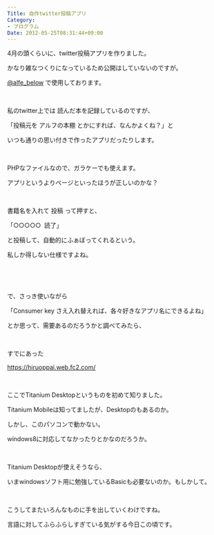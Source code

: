 ```yaml
---
Title: 自作twitter投稿アプリ
Category:
- プログラム
Date: 2012-05-25T08:31:44+09:00
---
```



4月の頭くらいに、twitter投稿アプリを作りました。

かなり雑なつくりになっているため公開はしていないのですが。

[@alfe_below](https://twitter.com/alfe_below) で使用しております。

&nbsp;

私のtwitter上では 読んだ本を記録しているのですが、

「投稿元を アルフの本棚 とかにすれば、なんかよくね？」と

いつも通りの思い付きで作ったアプリだったりします。

&nbsp;

PHPなファイルなので、ガラケーでも使えます。

アプリというよりページといったほうが正しいのかな？

&nbsp;

書籍名を入れて 投稿 って押すと、

「○○○○○ &nbsp;読了」

と投稿して、自動的にふぁぼってくれるという。

私しか得しない仕様ですよね。

&nbsp;

&nbsp;

で、さっき使いながら

「Consumer key さえ入れ替えれば、各々好きなアプリ名にできるよね」

とか思って、需要あるのだろうかと調べてみたら、

&nbsp;

すでにあった

https://hiruoppai.web.fc2.com/

&nbsp;

ここでTitanium Desktopというものを初めて知りました。

Titanium Mobileは知ってましたが、Desktopのもあるのか。

しかし、このパソコンで動かない。

windows8に対応してなかったりとかなのだろうか。

&nbsp;

Titanium Desktopが使えそうなら、

いまwindowsソフト用に勉強しているBasicも必要ないのか。もしかして。

&nbsp;

こうしてまたいろんなものに手を出していくわけですね。

言語に対してふらふらしすぎている気がする今日この頃です。

&nbsp;
